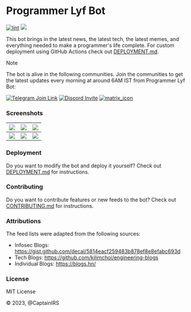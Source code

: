 # Programmer Lyf Bot

[![lint](https://github.com/CaptainIRS/programmer-lyf-bot/actions/workflows/lint.yml/badge.svg)](https://github.com/CaptainIRS/programmer-lyf-bot/actions/workflows/lint.yml)
![](https://img.shields.io/github/license/CaptainIRS/programmer-lyf-bot)

This bot brings in the latest news, the latest tech, the latest memes, and everything needed to make a programmer's life complete. For custom deployment using GitHub Actions check out [DEPLOYMENT.md](./DEPLOYMENT.md).

> [!NOTE]
> The bot is alive in the following communities. Join the communities to get the latest updates every morning at around 6AM IST from Programmer Lyf Bot:
>
> [![Telegram Join Link](https://github.com/CaptainIRS/programmer-lyf-bot/assets/36656347/a5aa0750-6540-4cc8-a0de-b1df5612eea2)](https://t.me/ProgrammerLyf)
> [![Discord Invite](https://github.com/CaptainIRS/programmer-lyf-bot/assets/36656347/778bbe58-befe-44da-aef9-bd47b4215b9e)](https://discord.gg/wMr5YBCCmv)
> [![matrix_icon](https://github.com/user-attachments/assets/d87f1f0d-b617-4b75-84d6-6adce78c3a8f)](https://matrix.to/#/#programmer-lyf:matrix.org)

### Screenshots

| ![](https://i.imgur.com/zwDmz93.jpg) | ![](https://i.imgur.com/MmraZXn.jpg) | ![](https://i.imgur.com/Svrc8bw.jpg) |
| --- | --- | --- |
| ![](https://i.imgur.com/DMg0lTt.png) | ![](https://i.imgur.com/UhZiX92.png) | ![](https://i.imgur.com/VgYc7O0.png) |

### Deployment

Do you want to modify the bot and deploy it yourself? Check out [DEPLOYMENT.md](./DEPLOYMENT.md) for instructions.

### Contributing

Do you want to contribute features or new feeds to the bot? Check out [CONTRIBUTING.md](./CONTRIBUTING.md) for instructions.

### Attributions

The feed lists were adapted from the following sources:
* Infosec Blogs: https://gist.github.com/decal/5814eacf259483b878ef8e8efabc693d
* Tech Blogs: https://github.com/kilimchoi/engineering-blogs
* Individual Blogs: https://blogs.hn/

### License

MIT License

© 2023, @CaptainIRS
